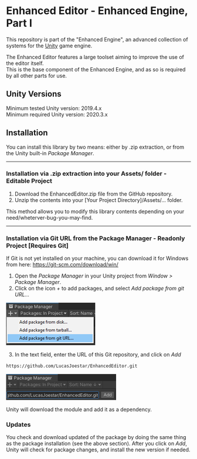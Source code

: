 # Enhanced Editor - Enhanced Engine, Part I

This repository is part of the "Enhanced Engine", an advanced collection of systems for the [Unity](https://unity.com/) game engine.


The Enhanced Editor features a large toolset aiming to improve the use of the editor itself. <br/>
This is the base component of the Enhanced Engine, and as so is required by all other parts for use.

## Unity Versions

Minimum tested Unity version: 2019.4.x <br/>
Minimum required Unity version: 2020.3.x

## Installation

You can install this library by two means: either by .zip extraction, or from the Unity built-in *Package Manager*.

---

### Installation via .zip extraction into your Assets/ folder - Editable Project

1. Download the EnhancedEditor.zip file from the GitHub repository.
2. Unzip the contents into your [Your Project Directory]/Assets/... folder.

This method allows you to modify this library contents depending on your need/wheterver-bug-you-may-find.

---

### Installation via Git URL from the Package Manager - Readonly Project [Requires Git]

If Git is not yet installed on your machine, you can download it for Windows from here: https://git-scm.com/download/win/


1. Open the *Package Manager* in your Unity project from *Window > Package Manager*.
2. Click on the icon *+* to add packages, and select *Add package from git URL...*

![Add a package from Git in Unity](./Documentation~/Images/package-manager-add.png)

3. In the text field, enter the URL of this Git repository, and click on *Add*

```txt
https://github.com/LucasJoestar/EnhancedEditor.git
```

![Enter the Git URL](./Documentation~/Images/package-manager-url.png)

Unity will download the module and add it as a dependency.

### Updates

You check and download updated of the package by doing the same thing as the package installation (see the above section). After you click on *Add*, Unity will check for package changes, and install the new version if needed.
